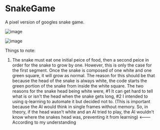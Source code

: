 # SnakeGame
A pixel version of googles snake game. 



![image](https://user-images.githubusercontent.com/114684575/224873497-23588355-7cd3-4fba-bd25-a0e002b6c76c.png)

![image](https://user-images.githubusercontent.com/114684575/224885563-84942118-ee8b-4c70-95af-a8142bfe05f6.png)



Things to note:
1. The snake must eat one initial peice of food, then a second peice in order for the snake to grow by one. However, this is only the case for the first segment. Once the snake is composed of one white and one green square, it will grow as normal. The reason for this should be that because the head of the snake is always white, the code starts the green portion of the snake from inside the white square. The two reasons for the snake head being white were, #1 It can get hard to tell what is or isn't the head when the snake gets long, #2 I intended to using q-learning to automate it but decided not to. (This is important because the AI would think in single frames without memory. So, in theory, if the head wasn't white and an AI tried to play, the AI wouldn't know where the snakes head was, preventing it from learning) <--- According to my understanding

